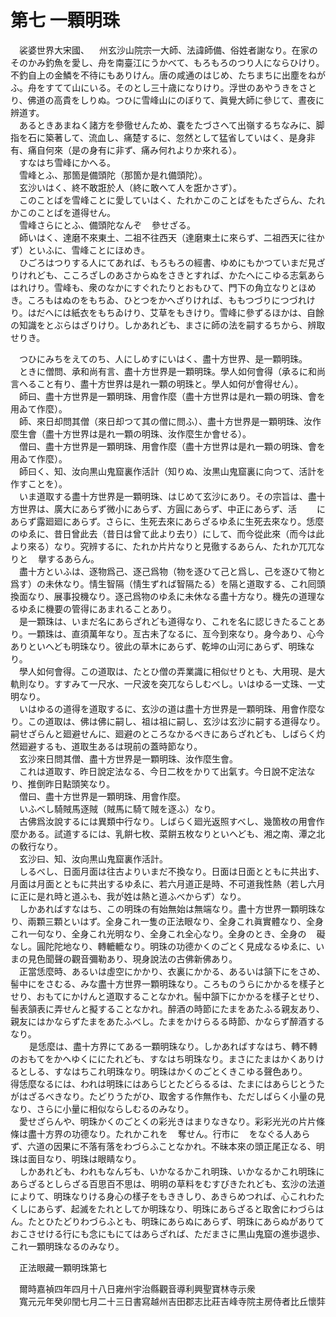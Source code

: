 # 第七 一顆明珠
　裟婆世界大宋國、<img width="16" height="16" src="_cgtvPxM.png" border="0">州玄沙山院宗一大師、法諱師備、俗姓者謝なり。在家のそのかみ釣魚を愛し、舟を南臺江にうかべて、もろもろのつり人にならひけり。不釣自上の金鱗を不待にもありけん。唐の咸通のはじめ、たちまちに出塵をねがふ。舟をすてて山にいる。そのとし三十歳になりけり。浮世のあやうきをさとり、佛道の高貴をしりぬ。つひに雪峰山にのぼりて、眞覺大師に參じて、晝夜に辨道す。  
　あるときあまねく諸方を參徹せんため、嚢をたづさへて出嶺するちなみに、脚指を石に築著して、流血し、痛楚するに、忽然として猛省していはく、是身非有、痛自何來（是の身有に非ず、痛み何れよりか來れる）。  
　すなはち雪峰にかへる。  
　雪峰とふ、那箇是備頭陀（那箇か是れ備頭陀）。  
　玄沙いはく、終不敢誑於人（終に敢へて人を誑かさず）。  
　このことばを雪峰ことに愛していはく、たれかこのことばをもたざらん、たれかこのことばを道得せん。  
　雪峰さらにとふ、備頭陀なんぞ<img width="16" height="16" src="_chK5pJF.png" border="0">參せざる。  
　師いはく、達磨不來東土、二祖不往西天（達磨東土に來らず、二祖西天に往かず）といふに、雪峰ことにほめき。  
　ひごろはつりする人にてあれば、もろもろの經書、ゆめにもかつていまだ見ざりけれども、こころざしのあさからぬをさきとすれば、かたへにこゆる志氣あらはれけり。雪峰も、衆のなかにすぐれたりとおもひて、門下の角立なりとほめき。ころもはぬのをもちゐ、ひとつをかへざりければ、ももつづりにつづれけり。はだへには紙衣をもちゐけり、艾草をもきけり。雪峰に參ずるほかは、自餘の知識をとぶらはざりけり。しかあれども、まさに師の法を嗣するちから、辨取せりき。  
  
　つひにみちをえてのち、人にしめすにいはく、盡十方世界、是一顆明珠。  
　ときに僧問、承和尚有言、盡十方世界是一顆明珠。學人如何會得（承るに和尚言へること有り、盡十方世界は是れ一顆の明珠と。學人如何が會得せん）。  
　師曰、盡十方世界是一顆明珠、用會作麼（盡十方世界は是れ一顆の明珠、會を用ゐて作麼）。  
　師、來日却問其僧（來日却つて其の僧に問ふ）、盡十方世界是一顆明珠、汝作麼生會（盡十方世界は是れ一顆の明珠、汝作麼生か會せる）。  
　僧曰、盡十方世界是一顆明珠、用會作麼（盡十方世界は是れ一顆の明珠、會を用ゐて作麼）。  
　師曰く、知、汝向黒山鬼窟裏作活計（知りぬ、汝黒山鬼窟裏に向つて、活計を作すことを）。  
　いま道取する盡十方世界是一顆明珠、はじめて玄沙にあり。その宗旨は、盡十方世界は、廣大にあらず微小にあらず、方圓にあらず、中正にあらず、活<img width="16" height="16" src="_crA37Y5.png" border="0"><img width="16" height="16" src="_crA37Y5.png" border="0">にあらず露廻廻にあらず。さらに、生死去來にあらざるゆゑに生死去來なり。恁麼のゆゑに、昔日曾此去（昔日は曾て此より去り）にして、而今從此來（而今は此より來る）なり。究辨するに、たれか片片なりと見徹するあらん、たれか兀兀なりと<img width="16" height="16" src="_cezCDF2.png" border="0">擧するあらん。  
　盡十方といふは、逐物爲己、逐己爲物（物を逐ひて己と爲し、己を逐ひて物と爲す）の未休なり。情󠄁生智隔（情󠄁生ずれば智隔たる）を隔と道取する、これ囘頭換面なり、展事投機なり。逐己爲物のゆゑに未休なる盡十方なり。機先の道理なるゆゑに機要の管得にあまれることあり。  
　是一顆珠は、いまだ名にあらざれども道得なり、これを名に認じきたることあり。一顆珠は、直須萬年なり。亙古未了なるに、亙今到來なり。身今あり、心今ありといへども明珠なり。彼此の草木にあらず、乾坤の山河にあらず、明珠なり。  
　學人如何會得。この道取は、たとひ僧の弄業識に相似せりとも、大用現、是大軌則なり。すすみて一尺水、一尺波を突兀ならしむべし。いはゆる一丈珠、一丈明なり。  
　いはゆるの道得を道取するに、玄沙の道は盡十方世界是一顆明珠、用會作麼なり。この道取は、佛は佛に嗣し、祖は祖に嗣し、玄沙は玄沙に嗣する道得なり。嗣せざらんと廻避せんに、廻避のところなかるべきにあらざれども、しばらく灼然廻避するも、道取生あるは現前の蓋時節なり。  
　玄沙來日問其僧、盡十方世界是一顆明珠、汝作麼生會。  
　これは道取す、昨日說定法なる、今日二枚をかりて出氣す。今日說不定法なり、推倒昨日點頭笑なり。  
　僧曰、盡十方世界是一顆明珠、用會作麼。  
　いふべし騎賊馬逐賊（賊馬に騎て賊を逐ふ）なり。  
　古佛爲汝說するには異類中行なり。しばらく廻光返照すべし、幾箇枚の用會作麼かある。試道するには、乳餠七枚、菜餠五枚なりといへども、湘之南、潭之北の敎行なり。  
　玄沙曰、知、汝向黒山鬼窟裏作活計。  
　しるべし、日面月面は往古よりいまだ不換なり。日面は日面とともに共出す、月面は月面とともに共出するゆゑに、若六月道正是時、不可道我性熱（若し六月に正に是れ時と道ふも、我が姓は熱と道ふべからず）なり。  
　しかあればすなはち、この明珠の有始無始は無端なり。盡十方世界一顆明珠なり、兩顆三顆といはず。全身これ一隻の正法眼なり、全身これ眞實體なり、全身これ一句なり、全身これ光明なり、全身これ全心なり。全身のとき、全身の<img width="16" height="16" src="_cjwg2Qa.png" border="0">礙なし。圓陀陀地なり、轉轆轆なり。明珠の功德かくのごとく見成なるゆゑに、いまの見色聞聲の觀音彌勒あり、現身說法の古佛新佛あり。  
　正當恁麼時、あるいは虛空にかかり、衣裏にかかる、あるいは頷下にをさめ、髻中にをさむる、みな盡十方世界一顆明珠なり。ころものうらにかかるを樣子とせり、おもてにかけんと道取することなかれ。髻中頷下にかかるを樣子とせり、髻表頷表に弄せんと擬することなかれ。醉酒の時節にたまをあたふる親友あり、親友にはかならずたまをあたふべし。たまをかけらるる時節、かならず醉酒するなり。  
　<img width="16" height="16" src="_cnNXfTq.png" border="0">是恁麼は、盡十方界にてある一顆明珠なり。しかあればすなはち、轉不轉のおもてをかへゆくににたれども、すなはち明珠なり。まさにたまはかくありけるとしる、すなはちこれ明珠なり。明珠はかくのごとくきこゆる聲色あり。<img width="16" height="16" src="_cnNXfTq.png" border="0">得恁麼なるには、われは明珠にはあらじとたどらるるは、たまにはあらじとうたがはざるべきなり。たどりうたがひ、取舍する作無作も、ただしばらく小量の見なり、さらに小量に相似ならしむるのみなり。  
　愛せざらんや、明珠かくのごとくの彩光きはまりなきなり。彩彩光光の片片條條は盡十方界の功德なり。たれかこれを<img width="16" height="16" src="_cI9ZCGZ.png" border="0">奪せん。行市に<img width="16" height="16" src="_cd7kG4E.png" border="0">をなぐる人あらず、六道の因果に不落有落をわづらふことなかれ。不昧本來の頭正尾正なる、明珠は面目なり、明珠は眼睛なり。  
　しかあれども、われもなんぢも、いかなるかこれ明珠、いかなるかこれ明珠にあらざるとしらざる百思百不思は、明明の草料をむすびきたれども、玄沙の法道によりて、明珠なりける身心の樣子をもききしり、あきらめつれば、心これわたくしにあらず、起滅をたれとしてか明珠なり、明珠にあらざると取舍にわづらはん。たとひたどりわづらふとも、明珠にあらぬにあらず、明珠にあらぬがありておこさせける行にも念にもにてはあらざれば、ただまさに黒山鬼窟の進歩退歩、これ一顆明珠なるのみなり。  
  
　正法眼藏一顆明珠第七  
  
　爾時嘉禎四年四月十八日雍州宇治縣觀音導利興聖寶林寺示衆  
　寬元元年癸卯閏七月二十三日書寫越州吉田郡志比莊吉峰寺院主房侍者比丘懷弉